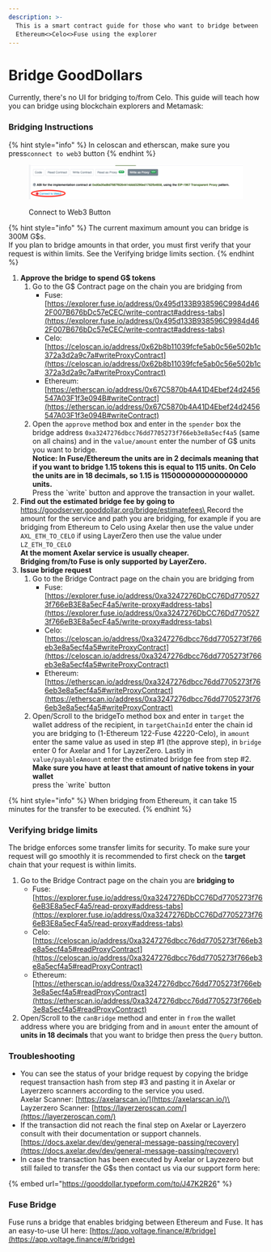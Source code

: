 ```yaml
---
description: >-
  This is a smart contract guide for those who want to bridge between
  Ethereum<>Celo<>Fuse using the explorer
---
```


# Bridge GoodDollars

Currently, there's no UI for bridging to/from Celo. This guide will teach how you can bridge using blockchain explorers and Metamask:

### Bridging Instructions

{% hint style="info" %}
In celoscan and etherscan, make sure you press`connect to web3` button
{% endhint %}

<figure><img src="../../.gitbook/assets/image.png" alt=""><figcaption><p>Connect to Web3 Button</p></figcaption></figure>

{% hint style="info" %}
The current maximum amount you can bridge is 300M G$s.\
If you plan to bridge amounts in that order, you must first verify that your request is within limits. See the Verifying bridge limits section.
{% endhint %}

1. **Approve the bridge to spend G$ tokens**
   1. Go to the G$ Contract page on the chain you are bridging from
      * Fuse: [https://explorer.fuse.io/address/0x495d133B938596C9984d462F007B676bDc57eCEC/write-contract#address-tabs](https://explorer.fuse.io/address/0x495d133B938596C9984d462F007B676bDc57eCEC/write-contract#address-tabs)
      * Celo: [https://celoscan.io/address/0x62b8b11039fcfe5ab0c56e502b1c372a3d2a9c7a#writeProxyContract](https://celoscan.io/address/0x62b8b11039fcfe5ab0c56e502b1c372a3d2a9c7a#writeProxyContract)
      * Ethereum: [https://etherscan.io/address/0x67C5870b4A41D4Ebef24d2456547A03F1f3e094B#writeContract](https://etherscan.io/address/0x67C5870b4A41D4Ebef24d2456547A03F1f3e094B#writeContract)
   2. Open the `approve` method box and enter in the `spender` box the bridge address `0xa3247276dbcc76dd7705273f766eb3e8a5ecf4a5` (same on all chains) and in the `value/amount` enter the number of G$ units you want to bridge.\
      **Notice: In Fuse/Ethereum the units are in 2 decimals meaning that if you want to bridge 1.15 tokens this is equal to 115 units. On Celo the units are in 18 decimals, so 1.15 is 1150000000000000000 units.**\
      Press the \`write\` button and approve the transaction in your wallet.
2. **Find out the estimated bridge fee by going to** [https://goodserver.gooddollar.org/bridge/estimatefees\
   ](https://goodserver.gooddollar.org/bridge/estimatefees)Record the amount for the service and path you are bridging, for example if you are bridging from Ethereum to Celo using Axelar then use the value under `AXL_ETH_TO_CELO` if using LayerZero then use the value under `LZ_ETH_TO_CELO`\
   **At the moment Axelar service is usually cheaper.**\
   **Bridging from/to Fuse is only supported by LayerZero.**
3. **Issue bridge request**
   1. Go to the Bridge Contract page on the chain you are bridging from
      * Fuse: [https://explorer.fuse.io/address/0xa3247276DbCC76Dd7705273f766eB3E8a5ecF4a5/write-proxy#address-tabs](https://explorer.fuse.io/address/0xa3247276DbCC76Dd7705273f766eB3E8a5ecF4a5/write-proxy#address-tabs)
      * Celo: [https://celoscan.io/address/0xa3247276dbcc76dd7705273f766eb3e8a5ecf4a5#writeProxyContract](https://celoscan.io/address/0xa3247276dbcc76dd7705273f766eb3e8a5ecf4a5#writeProxyContract)
      * Ethereum: [https://etherscan.io/address/0xa3247276dbcc76dd7705273f766eb3e8a5ecf4a5#writeProxyContract](https://etherscan.io/address/0xa3247276dbcc76dd7705273f766eb3e8a5ecf4a5#writeProxyContract)
   2. Open/Scroll to the bridgeTo method box and enter in `target` the wallet address of the recipient, in `targetChainId` enter the chain id you are bridging to (1-Ethereum 122-Fuse 42220-Celo), in `amount` enter the same value as used in step #1 (the approve step), in `bridge` enter 0 for Axelar and 1 for LayzerZero. Lastly in `value/payableAmount` enter the estimated bridge fee from step #2.\
      **Make sure you have at least that amount of native tokens in your wallet**\
      press the \`write\` button

{% hint style="info" %}
When bridging from Ethereum, it can take 15 minutes for the transfer to be executed.
{% endhint %}

###

### Verifying bridge limits

The bridge enforces some transfer limits for security. To make sure your request will go smoothly it is recommended to first check on the **target** chain that your request is within limits.

1. Go to the Bridge Contract page on the chain you are **bridging to**
   * Fuse: [https://explorer.fuse.io/address/0xa3247276DbCC76Dd7705273f766eB3E8a5ecF4a5/read-proxy#address-tabs](https://explorer.fuse.io/address/0xa3247276DbCC76Dd7705273f766eB3E8a5ecF4a5/read-proxy#address-tabs)
   * Celo: [https://celoscan.io/address/0xa3247276dbcc76dd7705273f766eb3e8a5ecf4a5#readProxyContract](https://celoscan.io/address/0xa3247276dbcc76dd7705273f766eb3e8a5ecf4a5#readProxyContract)
   * Ethereum: [https://etherscan.io/address/0xa3247276dbcc76dd7705273f766eb3e8a5ecf4a5#readProxyContract](https://etherscan.io/address/0xa3247276dbcc76dd7705273f766eb3e8a5ecf4a5#readProxyContract)
2. Open/Scroll to the `canBridge` method and enter in `from` the wallet address where you are bridging from and in `amount` enter the amount of **units in 18 decimals** that you want to bridge then press the `Query` button.

### Troubleshooting

* You can see the status of your bridge request by copying the bridge request transaction hash from step #3 and pasting it in Axelar or Layerzero scanners according to the service you used.\
  Axelar Scanner: [https://axelarscan.io/](https://axelarscan.io/)\
  Layzerzero Scanner: [https://layerzeroscan.com/](https://layerzeroscan.com/)
* If the transaction did not reach the final step on Axelar or Layerzero consult with their documentation or support channels.\
  [https://docs.axelar.dev/dev/general-message-passing/recovery](https://docs.axelar.dev/dev/general-message-passing/recovery)
* In case the transaction has been executed by Axelar or Layzezero but still failed to transfer the G$s then contact us via our support form here:



{% embed url="https://gooddollar.typeform.com/to/J47K2R26" %}

### Fuse Bridge

Fuse runs a bridge that enables bridging between Ethereum and Fuse. It has an easy-to-use UI here: [https://app.voltage.finance/#/bridge](https://app.voltage.finance/#/bridge)
